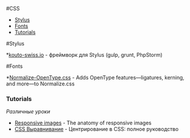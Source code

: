 #CSS

- [Stylus](#stilus)
- [Fonts](#fonts)
- [Tutorials](#tutorials)


#Stylus

*[kouto-swiss.io](http://kouto-swiss.io/) - фреймворк для Stylus (gulp, grunt, PhpStorm)


#Fonts

*[Normalize-OpenType.css](https://github.com/kennethormandy/normalize-opentype.css) - Adds OpenType features—ligatures, kerning, and more—to Normalize.css



### Tutorials
*Различные уроки*
* [Responsive images](https://jakearchibald.com/2015/anatomy-of-responsive-images/) - The anatomy of responsive images
* [CSS Выравнивание](http://frontender.info/centering-css-complete-guide/) - Центрирование в CSS: полное руководство